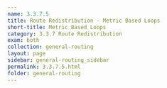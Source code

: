 ```yaml
---
name: 3.3.7.5
title: Route Redistribution - Metric Based Loops
short-title: Metric Based Loops
category: 3.3.7 Route Redistribution
exam: both
collection: general-routing
layout: page
sidebar: general-routing_sidebar
permalink: 3.3.7.5.html
folder: general-routing
---
```

